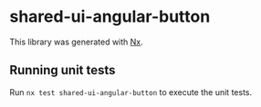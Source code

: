 # shared-ui-angular-button

This library was generated with [Nx](https://nx.dev).

## Running unit tests

Run `nx test shared-ui-angular-button` to execute the unit tests.
